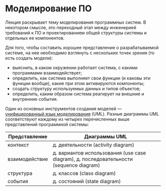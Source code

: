 # Моделирование ПО

Лекция раскрывает тему моделирования программных систем. В некотором смысле, это переходный этап между инженерией
требований к ПО и проектированием общей структуры системы и отдельных ее компонентов.

Для того, чтобы составить хорошее представление о разрабатываемой системе, на нее необходимо взглянуть
с нескольких точек зрения (то есть создать модели):

  * выяснить, в каком окружении работает система, с какими программами взаимодействует;
  * определить, как система выполняет свои функции (и каковы эти функции вообще), какие при этом активируются компоненты;
  * создать структуру используемых данных и типов объектов;
  * определить, каким образом система реагирует на внешние и внутренние события.

Один из основных инструментов создания моделей — [унифицированный язык моделирования][1] (UML).
Разные диаграммы UML соответствуют каждому из четырех перечисленных выше представлений программной системы:

|Представление|Диаграммы UML|
|------------|-------------|
|контекст   | д. деятельности (activity diagram) |
|взаимодействие | д. вариантов использования (use case diagram), д. последовательности (sequence diagram) |
|структура 	| д. классов (class diagram) |
|события 	| д. состояний (state diagram) |

[1]: https://en.wikipedia.org/wiki/Unified_Modeling_Language
